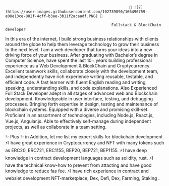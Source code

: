                                                            👋 ![7](https://user-images.githubusercontent.com/102739890/166496759-e08e13ce-882f-4cff-b3ae-3b11f2acaadf.PNG) 👋

                                                   Fullstack & BlockChain developer

In this era of the internet, I build strong business relationships with clients around the globe to help them leverage technology to grow their business to the next level. I am a web developer that turns your ideas into a new driving force of your business.
After graduating with Bachelor’s degree in Computer Science, have spent the last 10+ years building professional experience as a Web Development & BlockChain and Cryptycurrency.
Excellent teamwork skills, collaborate closely with the development team, and independently have rich experience writing reusable, testable, and eﬃcient code. A fast learner with ﬂuent English reading and writing, speaking, understanding skills, and code explanations. Also Experienced Full Stack Developer adept in all stages of advanced web and Blockchain development. Knowledgeable in user interface, testing, and debugging processes. Bringing forth expertise in design, testing and maintenance of blockchain systems. Equipped with a diverse and promising skill-set. Proﬁcient in an assortment of technologies, including Node.js, React.js, Vue.js, Angular.js. Able to eﬀectively self-manage during independent projects, as well as collaborate in a team setting. 

✨ Plus ✨
in Addition, let me list my expert skills for blockchain development
⚡I have great experience in Cryptocurrency and NFT with many tokens such as ERC20, ERC721, ERC1155, BEP20, BEP721, BEP1155.
⚡I have deep knowledge in contract development languages such as solidity, rust.
⚡I have the technical know-how to prevent from attacting and have good knowledge to reduce fas fee.
⚡I have rich experience in contract and websiet development NFT-marketplace, Dex, Defi, Dex, Farming, Staking .

<!--
**SuperSmile0426/SuperSmile0426** is a ✨ _special_ ✨ repository because its `README.md` (this file) appears on your GitHub profile.

Here are some ideas to get you started:

- 🔭 I’m currently working on ...
- 🌱 I’m currently learning ...
- 👯 I’m looking to collaborate on ...
- 🤔 I’m looking for help with ...
- 💬 Ask me about ...
- 📫 How to reach me: ...
- 😄 Pronouns: ...
- ⚡ Fun fact: ...
-->
